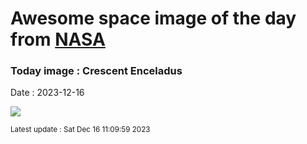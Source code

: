 
# Awesome space image of the day from [NASA](https://api.nasa.gov/)

### Today image : Crescent Enceladus
Date : 2023-12-16

![](https://apod.nasa.gov/apod/image/2312/PIA20522enceladusC.jpg)

<small>Latest update : Sat Dec 16 11:09:59 2023</small>
        